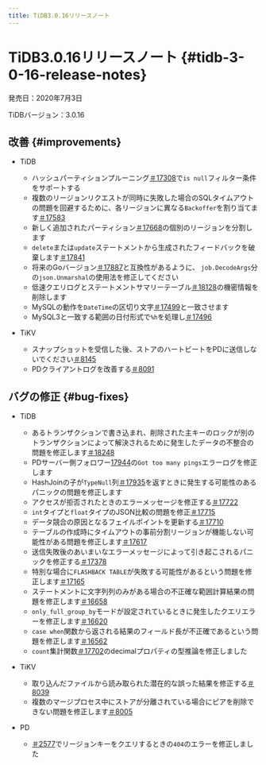 ```yaml
---
title: TiDB3.0.16リリースノート
---
```


# TiDB3.0.16リリースノート {#tidb-3-0-16-release-notes}

発売日：2020年7月3日

TiDBバージョン：3.0.16

## 改善 {#improvements}

-   TiDB

    -   ハッシュパーティションプルーニング[＃17308](https://github.com/pingcap/tidb/pull/17308)で`is null`フィルター条件をサポートする
    -   複数のリージョンリクエストが同時に失敗した場合のSQLタイムアウトの問題を回避するために、各リージョンに異なる`Backoffer`を割り当てます[＃17583](https://github.com/pingcap/tidb/pull/17583)
    -   新しく追加されたパーティション[＃17668](https://github.com/pingcap/tidb/pull/17668)の個別のリージョンを分割します
    -   `delete`または`update`ステートメントから生成されたフィードバックを破棄します[＃17841](https://github.com/pingcap/tidb/pull/17841)
    -   将来のGoバージョン[＃17887](https://github.com/pingcap/tidb/pull/17887)と互換性があるように、 `job.DecodeArgs`分の`json.Unmarshal`の使用法を修正してください
    -   低速クエリログとステートメントサマリーテーブル[＃18128](https://github.com/pingcap/tidb/pull/18128)の機密情報を削除します
    -   MySQLの動作を`DateTime`の区切り文字[＃17499](https://github.com/pingcap/tidb/pull/17499)と一致させます
    -   MySQL3と一致する範囲の日付形式で`%h`を処理し[＃17496](https://github.com/pingcap/tidb/pull/17496)

-   TiKV

    -   スナップショットを受信した後、ストアのハートビートをPDに送信しないでください[＃8145](https://github.com/tikv/tikv/pull/8145)
    -   PDクライアントログを改善する[＃8091](https://github.com/tikv/tikv/pull/8091)

## バグの修正 {#bug-fixes}

-   TiDB

    -   あるトランザクションで書き込まれ、削除された主キーのロックが別のトランザクションによって解決されるために発生したデータの不整合の問題を修正します[＃18248](https://github.com/pingcap/tidb/pull/18248)
    -   PDサーバー側フォロワー[17944](https://github.com/pingcap/tidb/pull/17944)の`Got too many pings`エラーログを修正します
    -   HashJoinの子が`TypeNull`列[＃17935](https://github.com/pingcap/tidb/pull/17935)を返すときに発生する可能性のあるパニックの問題を修正します
    -   アクセスが拒否されたときのエラーメッセージを修正する[＃17722](https://github.com/pingcap/tidb/pull/17722)
    -   `int`タイプと`float`タイプのJSON比較の問題を修正[＃17715](https://github.com/pingcap/tidb/pull/17715)
    -   データ競合の原因となるフェイルポイントを更新する[＃17710](https://github.com/pingcap/tidb/pull/17710)
    -   テーブルの作成時にタイムアウトの事前分割リージョンが機能しない可能性がある問題を修正します[＃17617](https://github.com/pingcap/tidb/pull/17617)
    -   送信失敗後のあいまいなエラーメッセージによって引き起こされるパニックを修正する[＃17378](https://github.com/pingcap/tidb/pull/17378)
    -   特別な場合に`FLASHBACK TABLE`が失敗する可能性があるという問題を修正します[＃17165](https://github.com/pingcap/tidb/pull/17165)
    -   ステートメントに文字列列のみがある場合の不正確な範囲計算結果の問題を修正します[＃16658](https://github.com/pingcap/tidb/pull/16658)
    -   `only_full_group_by`モードが設定されているときに発生したクエリエラーを修正します[＃16620](https://github.com/pingcap/tidb/pull/16620)
    -   `case when`関数から返される結果のフィールド長が不正確であるという問題を修正します[＃16562](https://github.com/pingcap/tidb/pull/16562)
    -   `count`集計関数[＃17702](https://github.com/pingcap/tidb/pull/17702)のdecimalプロパティの型推論を修正しました

-   TiKV

    -   取り込んだファイルから読み取られた潜在的な誤った結果を修正する[＃8039](https://github.com/tikv/tikv/pull/8039)
    -   複数のマージプロセス中にストアが分離されている場合にピアを削除できない問題を修正します[＃8005](https://github.com/tikv/tikv/pull/8005)

-   PD

    -   [＃2577](https://github.com/pingcap/pd/pull/2577)でリージョンキーをクエリするときの`404`のエラーを修正しました
